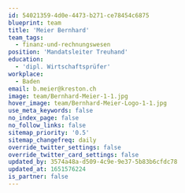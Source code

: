 ```yaml
---
id: 54021359-4d0e-4473-b271-ce78454c6875
blueprint: team
title: 'Meier Bernhard'
team_tags:
  - finanz-und-rechnungswesen
position: 'Mandatsleiter Treuhand'
education:
  - 'dipl. Wirtschaftsprüfer'
workplace:
  - Baden
email: b.meier@kreston.ch
image: team/Bernhard-Meier-1-1.jpg
hover_image: team/Bernhard-Meier-Logo-1-1.jpg
use_meta_keywords: false
no_index_page: false
no_follow_links: false
sitemap_priority: '0.5'
sitemap_changefreq: daily
override_twitter_settings: false
override_twitter_card_settings: false
updated_by: 3574a48a-d509-4c9e-9e37-5b83b6cfdc78
updated_at: 1651576224
is_partner: false
---
```

